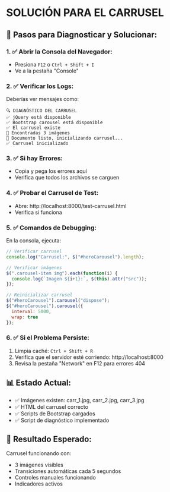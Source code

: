 # SOLUCIÓN PARA EL CARRUSEL

## 🔧 Pasos para Diagnosticar y Solucionar:

### 1. ✅ Abrir la Consola del Navegador:
- Presiona `F12` o `Ctrl + Shift + I`
- Ve a la pestaña "Console"

### 2. ✅ Verificar los Logs:
Deberías ver mensajes como:
```
🔍 DIAGNÓSTICO DEL CARRUSEL
✅ jQuery está disponible
✅ Bootstrap carousel está disponible
✅ El carrusel existe
📸 Encontradas 3 imágenes
🎠 Documento listo, inicializando carrusel...
✅ Carrusel inicializado
```

### 3. ✅ Si hay Errores:
- Copia y pega los errores aquí
- Verifica que todos los archivos se carguen

### 4. ✅ Probar el Carrusel de Test:
- Abre: http://localhost:8000/test-carrusel.html
- Verifica si funciona

### 5. ✅ Comandos de Debugging:
En la consola, ejecuta:
```javascript
// Verificar carrusel
console.log("Carrusel:", $("#heroCarousel").length);

// Verificar imágenes
$(".carousel-item img").each(function(i) {
  console.log(`Imagen ${i+1}:`, $(this).attr("src"));
});

// Reinicializar carrusel
$("#heroCarousel").carousel("dispose");
$("#heroCarousel").carousel({
  interval: 5000,
  wrap: true
});
```

### 6. ✅ Si el Problema Persiste:
1. Limpia caché: `Ctrl + Shift + R`
2. Verifica que el servidor esté corriendo: http://localhost:8000
3. Revisa la pestaña "Network" en F12 para errores 404

## 📊 Estado Actual:
- ✅ Imágenes existen: carr_1.jpg, carr_2.jpg, carr_3.jpg
- ✅ HTML del carrusel correcto
- ✅ Scripts de Bootstrap cargados
- ✅ Script de diagnóstico implementado

## 🎯 Resultado Esperado:
Carrusel funcionando con:
- 3 imágenes visibles
- Transiciones automáticas cada 5 segundos
- Controles manuales funcionando
- Indicadores activos

